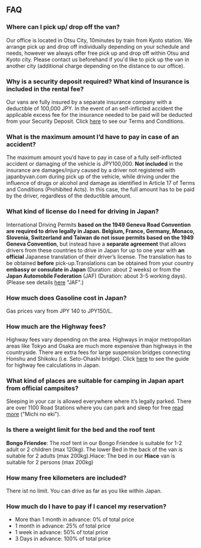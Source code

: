 ## FAQ

### Where can I pick up/ drop off the van?

Our office is located in Otsu City, 10minutes by train from Kyoto station. We arrange pick up and drop off individually depending on your schedule and needs, however we always offer free pick up and drop off within Otsu and Kyoto city. Please contact us beforehand if you'd like to pick up the van in another city (additional charge depending on the distance to our office).

### Why is a security deposit required? What kind of Insurance is included in the rental fee?

Our vans are fully insured by a separate insurance company with a deductible of 100,000 JPY. In the event of an self-inflicted accident the applicable excess fee for the insurance needed to be paid will be deducted from your Security Deposit. Click [here](https://nam04.safelinks.protection.outlook.com/?url=http%3A%2F%2Fwww.japanbyvan.com%2Fwp-content%2Fuploads%2F2018%2F04%2FTerms-and-Conditions-ENG.pdf&data=02%7C01%7C%7Cdd7d1f363408455c72b308d612629328%7C84df9e7fe9f640afb435aaaaaaaaaaaa%7C1%7C0%7C636716611914138800&sdata=matT5p3MDetzzNEt1B1XmBjB53TEUMazKbJGRGQX6SM%3D&reserved=0 "Terms and Conditions") to see our Terms and Conditions.

### What is the maximum amount I’d have to pay in case of an accident?

The maximum amount you’d have to pay in case of a fully self-inflicted accident or damaging of the vehicle is JPY100,000. **Not included** in the insurance are damages/injury caused by a driver not registered with japanbyvan.com during pick up of the vehicle, while driving under the influence of drugs or alcohol and damage as identified in Article 17 of Terms and Conditions (Prohibited Acts). In this case, the full amount has to be paid by the driver, regardless of the deductible amount.

### What kind of license do I need for driving in Japan?

International Driving Permits **based on the 1949 Geneva Road Convention are required to drive legally in Japan. Belgium, France, Germany, Monaco, Slovenia, Switzerland and Taiwan do not issue permits based on the 1949 Geneva Convention**, but instead have a **separate agreement** that allows drivers from these countries to drive in Japan for up to one year with **an official** Japanese translation of their driver’s license. The translation has to be obtained **before** pick-up.Translations can be obtained from your country **embassy or consulate in Japan** (Duration: about 2 weeks) or from the **Japan Automobile Federation** (JAF) (Duration: about 3-5 working days). (Please see details [here](https://nam04.safelinks.protection.outlook.com/?url=http%3A%2F%2Fwww.jaf.or.jp%2Finter%2Ftranslation%2Findex_e.htm&data=02%7C01%7C%7Cdd7d1f363408455c72b308d612629328%7C84df9e7fe9f640afb435aaaaaaaaaaaa%7C1%7C0%7C636716611914138800&sdata=OAZ5s6QTOkA6slmmobRcfldBAtUnrYCiaZvHuNciWVg%3D&reserved=0) "JAF".)

### How much does Gasoline cost in Japan?

Gas prices vary from JPY 140 to JPY150/L.

### How much are the Highway fees?

Highway fees vary depending on the area. Highways in major metropolitan areas like Tokyo and Osaka are much more expensive than highways in the countryside. There are extra fees for large suspension bridges connecting Honshu and Shikoku (i.e. Seto-Ohashi bridge). Click [here](https://nam04.safelinks.protection.outlook.com/?url=https%3A%2F%2Fwww2.kumagaku.ac.jp%2Fteacher%2F%257Emasden%2Ftolls%2F&data=02%7C01%7C%7Cdd7d1f363408455c72b308d612629328%7C84df9e7fe9f640afb435aaaaaaaaaaaa%7C1%7C0%7C636716611914138800&sdata=yvWmLISIoqOodW9jGMEm%2BUNuAPnlAvNazJChZbEbBFo%3D&reserved=0 "Highway Fees") to see the guide for highway fee calculations in Japan.

### What kind of places are suitable for camping in Japan apart from official campsites?

Sleeping in your car is allowed everywhere where it’s legally parked. There are over 1100 Road Stations where you can park and sleep for free [read more](https://nam04.safelinks.protection.outlook.com/?url=http%3A%2F%2Fwww.japanbyvan.com%2F%3Fpage_id%3D22%23michi-no-eki&data=02%7C01%7C%7Cdd7d1f363408455c72b308d612629328%7C84df9e7fe9f640afb435aaaaaaaaaaaa%7C1%7C0%7C636716611914138800&sdata=pNjDEdcbsQSlfUYetx%2FKkUqzF1PsGVmex8L6MyeBgNU%3D&reserved=0) ("Michi no eki").

### Is there a weight limit for the bed and the roof tent

**Bongo Friendee**: The roof tent in our Bongo Friendee is suitable for 1-2 adult or 2 children (max 120kg). The lower Bed in the back of the van is suitable for 2 adults (max 200kg).Hiace: The bed in our **Hiace** van is suitable for 2 persons (max 200kg)

### How many free kilometers are included?

There ist no limit. You can drive as far as you like within Japan.

### How much do I have to pay if I cancel my reservation?

- More than 1 month in advance: 0% of total price
- 1 month in advance: 25% of total price
- 1 week in advance: 50% of total price
- 3 Days in advance: 100% of total price
